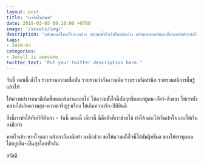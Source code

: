 ```yaml
---
layout: post
title: "เราให้ได้ทันที"
date: 2019-03-05 09:18:00 +0700
image: '/assets/img/'
description: 'กลับมาแก้ไขอะไรบางอย่าง กลับมาตั้งใจเริ่มใหม่กันบ้าง กลับมาถอยกลับมาเพื่อจะกลับตัวกลับใจ'
tags:
- 2019-03
categories:
- Jekyll is awesome
twitter_text: 'Put your twitter description here.'
---
```

วันนี้ ตอนนี้ ตั้งใจ รวบรวมความเชื่อมั่น รวบรวมกำลังความคิด รวบรวมจิตสำนึก รวบรวมสติการตื่นรู้ แล้วให้

ให้ความปรารถนาดีเกิดขึ้นและส่งผ่านออกไป ให้ความตั้งใจนี้สัมฤทธิ์ผลแก่ผู้คน-สัตว์-สิ่งของ ให้เราทั้งหลายได้เกิดความสุข-ความเจริญรุ่งเรือง ได้เกิดความรัก-ปิติยินดี

สิ่งนี้เราทำได้ทันทีที่ตัวเรา - วันนี้ ตอนนี้ เดี๋ยวนี้ นี่คือสิ่งที่เราช่วยได้ ทำได้ และได้เริ่มเข้าใจ และได้เริ่มลงมือทำ

หายใจเข้า-หายใจออก แล้วเราก็ลงมือทำ ลงมือช่วย ขอให้ความตั้งใจนี้ได้สัมฤิทธิ์ผล ของให้เราทุกคนได้อยู่เย็น-เป็นสุขโดยทั่วกัน

สวัสดี
